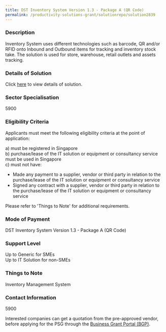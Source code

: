 ```yaml
---
title: DST Inventory System Version 1.3 - Package A (QR Code)
permalink: /productivity-solutions-grant/solutionrepo/solution2839
---
```


### Description

Inventory System uses different technologies such as barcode, QR and/or RFID onto Inbound and Outbound items for tracking and inventory stock take. The solution is used for store, warehouse, retail outlets and assets tracking.

### Details of Solution

Click <a href='DST Advertising (Singapore) Pte Ltd' target='_blank' rel='noopener'>here</a> to view details of solution.

### Sector Specialisation

 5900 

### Eligibility Criteria

Applicants must meet the following eligibility criteria at the point of application:

a) must be registered in Singapore <br>
b) purchase/lease of the IT solution or equipment or consultancy service must be used in Singapore <br>
c) must not have:
- Made any payment to a supplier, vendor or third party in relation to the purchase/lease of the IT solution or equipment or consultancy service
- Signed any contract with a supplier, vendor or third party in relation to the purchase/lease of the IT solution or equipment or consultancy service

Please refer to 'Things to Note' for additional requirements.

### Mode of Payment
DST Inventory System Version 1.3 - Package A (QR Code)

### Support Level
Up to Generic for SMEs <br>
Up to IT Solution for non-SMEs

### Things to Note
Inventory Management System

### Contact Information
5900

Interested companies can get a quotation from the pre-approved vendor, before applying for the PSG through the <a target='_blank' rel='noopener' href='https://www.businessgrants.gov.sg/'>Business Grant Portal (BGP)</a>.
